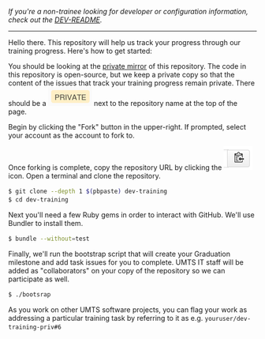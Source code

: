 *If you're a non-trainee looking for developer or configuration information,
check out the [DEV-README][0].*

---

Hello there. This repository will help us track your progress through our
training progress.  Here's how to get started:

You should be looking at the [private mirror][1] of this repository. The code
in this repository is open-source, but we keep a private copy so that the
content of the issues that track your training progress remain private. There
should be a ![PRIVATE][2] next to the repository name at the top of the page.

Begin by clicking the "Fork" button in the upper-right.  If prompted, select
your account as the account to fork to.

Once forking is complete, copy the repository URL by clicking the
![clipboard][3] icon. Open a terminal and clone the repository.

```bash
$ git clone --depth 1 $(pbpaste) dev-training
$ cd dev-training
```

Next you'll need a few Ruby gems in order to interact with GitHub. We'll use
Bundler to install them.

```bash
$ bundle --without=test
```

Finally, we'll run the bootstrap script that will create your Graduation
milestone and add task issues for you to complete. UMTS IT staff will be added
as "collaborators" on your copy of the repository so we can participate
as well.

```bash
$ ./bootsrap
```

As you work on other UMTS software projects, you can flag your work
as addressing a particular training task by referring to it as e.g.
`youruser/dev-training-priv#6`

[0]: https://github.com/umts/dev-training/blob/master/DEV-README.md
[1]: https://github.com/umts/dev-training-priv
[2]: https://github.com/umts/dev-training/raw/master/private.png
[3]: https://github.com/umts/dev-training/raw/master/clipboard.png

